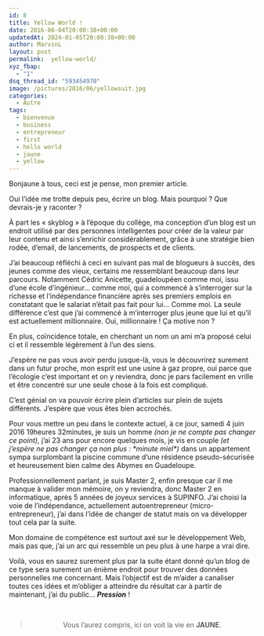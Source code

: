```yaml
---
id: 8
title: Yellow World !
date: 2016-06-04T20:00:38+00:00
updatedAt: 2024-01-05T20:00:38+00:00
author: MarvinL
layout: post
permalink:  yellow-world/
xyz_fbap:
  - "1"
dsq_thread_id: "593454970"
image: /pictures/2016/06/yellowsuit.jpg
categories:
  - Autre
tags:
  - bienvenue
  - business
  - entrepreneur
  - first
  - hello world
  - jaune
  - yellow
---
```

Bonjaune à tous, ceci est je pense, mon premier article.
  
Oui l’idée me trotte depuis peu, écrire un blog. Mais pourquoi ? Que devrais-je y raconter ?

À part les « skyblog » à l’époque du collège, ma conception d’un blog est un endroit utilisé par des personnes intelligentes pour créer de la valeur par leur contenu et ainsi s’enrichir considérablement, grâce à une stratégie bien rodée, d’email, de lancements, de prospects et de clients.

J’ai beaucoup réfléchi à ceci en suivant pas mal de blogueurs à succès, des jeunes comme des vieux, certains me ressemblant beaucoup dans leur parcours. Notamment Cédric Anicette, guadeloupéen comme moi, issu d’une école d’ingénieur… comme moi, qui a commencé à s’interroger sur la richesse et l’indépendance financière après ses premiers emplois en constatant que le salariat n’était pas fait pour lui… Comme moi. La seule différence c’est que j’ai commencé à m’interroger plus jeune que lui et qu’il est actuellement millionnaire. Oui, millionnaire ! Ça motive non ?
  
En plus, coïncidence totale, en cherchant un nom un ami m&rsquo;a proposé celui ci et il ressemble légèrement à l&rsquo;un des siens.

J’espère ne pas vous avoir perdu jusque-là, vous le découvrirez surement dans un futur proche, mon esprit est une usine à gaz propre, oui parce que l’écologie c’est important et on y reviendra, donc je pars facilement en vrille et être concentré sur une seule chose à la fois est compliqué.

C’est génial on va pouvoir écrire plein d’articles sur plein de sujets différents. J’espère que vous êtes bien accrochés.

Pour vous mettre un peu dans le contexte actuel, à ce jour, samedi 4 juin 2016 19heures 32minutes, je suis un homme _(non je ne compte pas changer ce point)_, j’ai 23 ans pour encore quelques mois, je vis en couple _(et j’espère ne pas changer ça non plus : \*minute miel\*)_ dans un appartement sympa surplombant la piscine commune d’une résidence pseudo-sécurisée et heureusement bien calme des Abymes en Guadeloupe.

Professionnellement parlant, je suis Master 2, enfin presque car il me manque à valider mon mémoire, on y reviendra, donc Master 2 en informatique, après 5 années de joyeux services à SUPINFO. J’ai choisi la voie de l’indépendance, actuellement autoentrepreneur (micro-entrepreneur), j’ai dans l’idée de changer de statut mais on va développer tout cela par la suite.

Mon domaine de compétence est surtout axé sur le développement Web, mais pas que, j’ai un arc qui ressemble un peu plus à une harpe a vrai dire.
  
Voilà, vous en saurez surement plus par la suite étant donné qu’un blog de ce type sera surement un énième endroit pour trouver des données personnelles me concernant. Mais l&rsquo;objectif est de m&rsquo;aider a canaliser toutes ces idées et m&rsquo;obliger a atteindre du résultat car à partir de maintenant, j&rsquo;ai du public&#8230; **_**Pression**_** !

&nbsp;

> <p style="text-align: center;">
>   Vous l&rsquo;aurez compris, ici on voit la vie en <strong>JAUNE</strong>.
> </p>
